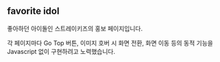 ## favorite idol
좋아하던 아이돌인 스트레이키즈의 홍보 페이지입니다.

각 페이지마다 Go Top 버튼, 이미지 호버 시 화면 전환, 화면 이동 등의 동적 기능을 Javascript 없이 구현하려고 노력했습니다.
